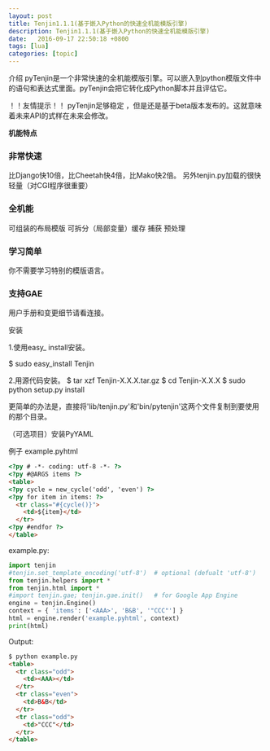 ```yaml
---
layout: post
title: Tenjin1.1.1(基于嵌入Python的快速全机能模版引擎)
description: Tenjin1.1.1(基于嵌入Python的快速全机能模版引擎)
date:   2016-09-17 22:50:18 +0800 
tags: [lua]
categories: [topic]
---
```

介绍
pyTenjin是一个非常快速的全机能模版引擎。可以嵌入到python模版文件中的语句和表达式里面。pyTenjin会把它转化成Python脚本并且评估它。

！！友情提示！！
pyTenjin足够稳定 ，但是还是基于beta版本发布的。这就意味着未来API的式样在未来会修改。

<strong>机能特点</strong> 

<h3>非常快速</h3> 
     比Django快10倍，比Cheetah快4倍，比Mako快2倍。
     另外tenjin.py加载的很快轻量（对CGI程序很重要）

<h3>全机能</h3> 
     可组装的布局模版
     可拆分（局部变量）缓存
     捕获
     预处理

<h3>学习简单</h3> 
     你不需要学习特别的模版语言。

<h3>支持GAE</h3> 
     
用户手册和变更细节请看连接。


安装

1.使用easy_ install安装。
    
$ sudo easy_install Tenjin



2.用源代码安装。
$ tar xzf Tenjin-X.X.X.tar.gz
$ cd Tenjin-X.X.X
$ sudo python setup.py install


更简单的办法是，直接将'lib/tenjin.py'和'bin/pytenjin'这两个文件复制到要使用的那个目录。

（可选项目）安装PyYAML

例子
example.pyhtml
```html
<?py # -*- coding: utf-8 -*- ?>
<?py #@ARGS items ?>
<table>
<?py cycle = new_cycle('odd', 'even') ?>
<?py for item in items: ?>
  <tr class="#{cycle()}">
    <td>${item}</td>
  </tr>
<?py #endfor ?>
</table>
```

example.py:
```python
import tenjin
#tenjin.set_template_encoding('utf-8')  # optional (defualt 'utf-8')
from tenjin.helpers import *
from tenjin.html import *
#import tenjin.gae; tenjin.gae.init()   # for Google App Engine
engine = tenjin.Engine()
context = { 'items': ['<AAA>', 'B&B', '"CCC"'] }
html = engine.render('example.pyhtml', context)
print(html)
```


Output:
```html
$ python example.py
<table>
  <tr class="odd">
    <td><AAA></td>
  </tr>
  <tr class="even">
    <td>B&B</td>
  </tr>
  <tr class="odd">
    <td>"CCC"</td>
  </tr>
</table>
```